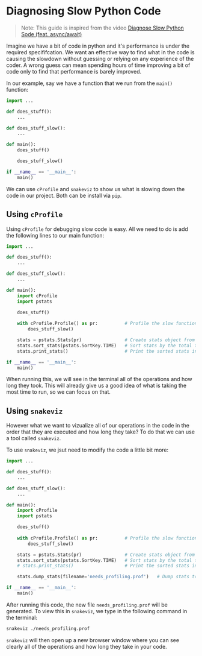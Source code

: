 # Diagnosing Slow Python Code

> Note: This guide is inspired from the video [Diagnose Slow Python Sode (feat. async/await)](https://www.youtube.com/watch?v=m_a0fN48Alw&t)

Imagine we have a bit of code in python and it's performance is under the required specififcation. We want an effective way to find what in the code is causing the slowdown without guessing or relying on any experience of the coder. A wrong guess can mean spending hours of time improving a bit of code only to find that performance is barely improved.

In our example, say we have a function that we run from the `main()` function:

``` python
import ...

def does_stuff():
    ...

def does_stuff_slow():
    ...

def main():
    does_stuff()

    does_stuff_slow()

if __name__ == '__main__':
    main()
```

We can use `cProfile` and `snakeviz` to show us what is slowing down the code in our project. Both can be install via `pip`.

## Using `cProfile`
Using `cProfile` for debugging slow code is easy. All we need to do is add the following lines to our main function:

``` python
import ...

def does_stuff():
    ...

def does_stuff_slow():
    ...

def main():
    import cProfile
    import pstats

    does_stuff()
    
    with cProfile.Profile() as pr:          # Profile the slow function
        does_stuff_slow()

    stats = pstats.Stats(pr)                # Create stats object from profile
    stats.sort_stats(pstats.SortKey.TIME)   # Sort stats by the total time they took
    stats.print_stats()                     # Print the sorted stats in the terminal

if __name__ == '__main__':
    main()
```

When running this, we will see in the terminal all of the operations and how long they took. This will already give us a good idea of what is taking the most time to run, so we can focus on that.

## Using `snakeviz`
However what we want to vizualize all of our operations in the code in the order that they are executed and how long they take? To do that we can use a tool called `snakeviz`.

To use `snakeviz`, we jsut need to modify the code a little bit more:

``` python
import ...

def does_stuff():
    ...

def does_stuff_slow():
    ...

def main():
    import cProfile
    import pstats

    does_stuff()
    
    with cProfile.Profile() as pr:          # Profile the slow function
        does_stuff_slow()

    stats = pstats.Stats(pr)                # Create stats object from profile
    stats.sort_stats(pstats.SortKey.TIME)   # Sort stats by the total time they took
    # stats.print_stats()                   # Print the sorted stats in the terminal

    stats.dump_stats(filename='needs_profiling.prof')   # Dump stats to a file

if __name__ == '__main__':
    main()
```

After running this code, the new file `needs_profiling.prof` will be generated. To view this in `snakeviz`, we type in the following command in the terminal:

``` bash
snakeviz ./needs_profiling.prof
```

`snakeviz` will then open up a new browser window where you can see clearly all of the operations and how long they take in your code.
